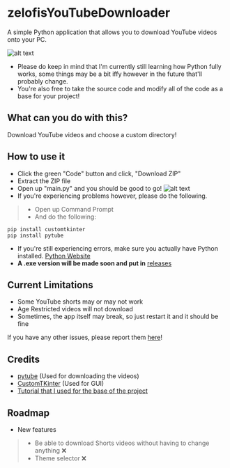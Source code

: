 # zelofisYouTubeDownloader
A simple Python application that allows you to download YouTube videos onto your PC.

![alt text](https://media.discordapp.net/attachments/817524634979008512/1135774917191803010/image.png?width=618&height=623)

- Please do keep in mind that I'm currently still learning how Python fully works, some things may be a bit iffy however in the future that'll probably change.
- You're also free to take the source code and modify all of the code as a base for your project!

## What can you do with this?
Download YouTube videos and choose a custom directory!

## How to use it
- Click the green "Code" button and click, "Download ZIP"
- Extract the ZIP file
- Open up "main.py" and you should be good to go!
![alt text](https://media.discordapp.net/attachments/817524634979008512/1135779743493537792/image.png?width=1007&height=357)
- If you're experiencing problems however, please do the following.
> - Open up Command Prompt
> - And do the following:
```
pip install customtkinter
pip install pytube
```
- If you're still experiencing errors, make sure you actually have Python installed. [Python Website](https://www.python.org/downloads/)
- **A .exe version will be made soon and put in** [releases](https://github.com/zelofi/zelofisYouTubeDownloader/releases)

## Current Limitations
- Some YouTube shorts may or may not work
- Age Restricted videos will not download
- Sometimes, the app itself may break, so just restart it and it should be fine

If you have any other issues, please report them [here](https://github.com/zelofi/zelofisYouTubeDownloader/issues)!

## Credits
- [pytube](https://pytube.io/en/latest/) (Used for downloading the videos)
- [CustomTKinter](https://github.com/TomSchimansky/CustomTkinter) (Used for GUI)
- [Tutorial that I used for the base of the project](https://youtu.be/NI9LXzo0UY0)

## Roadmap
- New features
> - Be able to download Shorts videos without having to change anything ❌
> - Theme selector ❌
